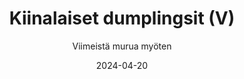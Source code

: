 ---
title: "Kiinalaiset dumplingsit (V)"
image: "https://vegaanibotti.lauravuo.me/2024/04/2024-04-20_small.png"
date: 2024-04-20
receipt_url: "https://viimeistamuruamyoten.com/kiinalaiset-dumplingsit-v/"
author: "Viimeistä murua myöten"
---